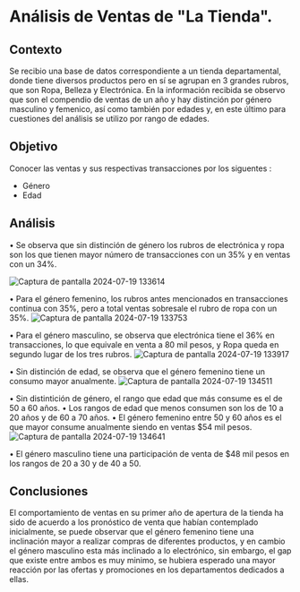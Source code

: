 # Análisis de Ventas de "La Tienda".

## Contexto
Se recibio una base de datos correspondiente a un tienda departamental, donde tiene diversos productos pero en sí se agrupan en 3 grandes rubros, que son Ropa, Belleza y Electrónica. En la información recibida se observo que son el compendio de ventas de un año y hay distinción por género masculino y femenico, así como también por edades y, en este último para cuestiones del análisis se utilizo por rango de edades. 

## Objetivo
Conocer las ventas y sus respectivas transacciones por los siguentes :
- Género
- Edad

## Análisis
• Se observa que sin distinción de género los rubros de electrónica y ropa son los que tienen mayor número de transacciones con un 35% y en ventas con un 34%.

![Captura de pantalla 2024-07-19 133614](https://github.com/user-attachments/assets/a27afa79-827b-48dc-afc5-3a4a70a355b7)

• Para el género femenino, los rubros antes mencionados en transacciones continua con 35%, pero a total ventas sobresale el rubro de ropa con un 35%.
![Captura de pantalla 2024-07-19 133753](https://github.com/user-attachments/assets/8fc63f2a-9bd9-4c4b-8b90-4dbcf1fc8012)

• Para el género masculino, se observa que electrónica tiene el 36% en transacciones, lo que equivale en venta a 80 mil pesos, y Ropa queda en segundo lugar de los tres rubros. 
![Captura de pantalla 2024-07-19 133917](https://github.com/user-attachments/assets/ef6cc53a-16c7-4eb3-8021-f1e9ff2c4a56)

• Sin distinción de edad, se observa que el género femenino tiene un consumo mayor anualmente.
![Captura de pantalla 2024-07-19 134511](https://github.com/user-attachments/assets/0600b43b-a444-40bc-a37f-55b9d3bbf1ee)

• Sin distintición de género, el rango que edad que más consume es el de 50 a 60 años.
• Los rangos de edad que menos consumen son los de 10 a 20 años y de 60 a 70 años.
• El género femenino entre 50 y 60 años es el que mayor consume anualmente siendo en ventas $54 mil pesos.
![Captura de pantalla 2024-07-19 134641](https://github.com/user-attachments/assets/b743ed93-4371-4147-b50d-e16eec95cd20)

• El género masculino tiene una participación de venta de $48 mil pesos en los rangos de 20 a 30 y de 40 a 50.

## Conclusiones

El comportamiento de ventas en su primer año de apertura de la tienda ha sido de acuerdo a los pronóstico de venta que habían contemplado inicialmente, se puede observar que el género femenino tiene una inclinación mayor a realizar compras de diferentes productos, y en cambio el género masculino esta más inclinado a lo electrónico, sin embargo, el gap que existe entre ambos es muy minimo, se hubiera esperado una mayor reacción por las ofertas y promociones en los departamentos dedicados a ellas. 





